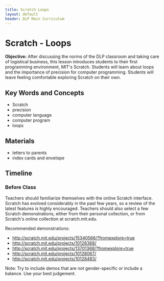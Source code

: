 ```yaml
---
title: Scratch Loops
layout: default
header: DLP Main Curriculum
---
```


# Scratch - Loops
**Objective:** After discussing the norms of the DLP classroom and taking care of logistical business, this lesson introduces students to their first programming environment, MIT's Scratch. Students will learn about loops and the importance of precision for computer programming. Students will leave feeling comfortable exploring Scratch on their own.

## Key Words and Concepts

- Scratch
- precision
- computer language
- computer program
- loops

## Materials

- letters to parents
- index cards and envelope

## Timeline

### Before Class

Teachers should familiarize themselves with the online Scratch interface. Scratch has evolved considerably in the past few years, so a review of the latest features is highly encouraged. Teachers should also select a few Scratch demonstrations, either from their personal collection, or from Scratch's online collection at scratch.mit.edu.

  Recommended demonstrations:

  - http://scratch.mit.edu/projects/15340566/?fromexplore=true
  - http://scratch.mit.edu/projects/10128368/
  - http://scratch.mit.edu/projects/13701368/?fromexplore=true
  - http://scratch.mit.edu/projects/10128067/
  - http://scratch.mit.edu/projects/10128483/

  Note: Try to include demos that are not gender-specific or include a balance. Use your best judgement.



